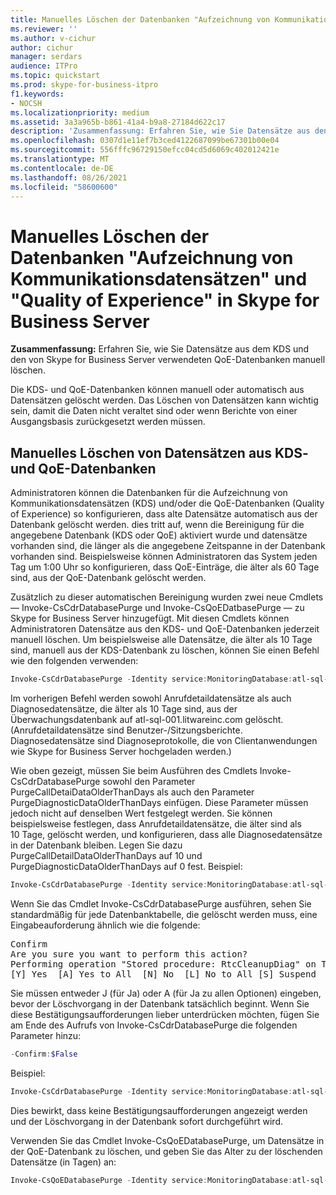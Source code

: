 ```yaml
---
title: Manuelles Löschen der Datenbanken "Aufzeichnung von Kommunikationsdatensätzen" und "Quality of Experience" in Skype for Business Server
ms.reviewer: ''
ms.author: v-cichur
author: cichur
manager: serdars
audience: ITPro
ms.topic: quickstart
ms.prod: skype-for-business-itpro
f1.keywords:
- NOCSH
ms.localizationpriority: medium
ms.assetid: 3a3a965b-b861-41a4-b9a8-27184d622c17
description: 'Zusammenfassung: Erfahren Sie, wie Sie Datensätze aus den KDS- und QoE-Datenbanken, die von Skype for Business Server verwendet werden, manuell löschen.'
ms.openlocfilehash: 0307d1e11ef7b3ced4122687099be67301b00e04
ms.sourcegitcommit: 556fffc96729150efcc04cd5d6069c402012421e
ms.translationtype: MT
ms.contentlocale: de-DE
ms.lasthandoff: 08/26/2021
ms.locfileid: "58600600"
---
```

# <a name="manually-purge-the-call-detail-recording-and-quality-of-experience-databases-in-skype-for-business-server"></a>Manuelles Löschen der Datenbanken "Aufzeichnung von Kommunikationsdatensätzen" und "Quality of Experience" in Skype for Business Server
 
**Zusammenfassung:** Erfahren Sie, wie Sie Datensätze aus dem KDS und den von Skype for Business Server verwendeten QoE-Datenbanken manuell löschen.
  
Die KDS- und QoE-Datenbanken können manuell oder automatisch aus Datensätzen gelöscht werden. Das Löschen von Datensätzen kann wichtig sein, damit die Daten nicht veraltet sind oder wenn Berichte von einer Ausgangsbasis zurückgesetzt werden müssen.
  
## <a name="manually-purge-records-from-cdr-and-qoe-databases"></a>Manuelles Löschen von Datensätzen aus KDS- und QoE-Datenbanken

Administratoren können die Datenbanken für die Aufzeichnung von Kommunikationsdatensätzen (KDS) und/oder die QoE-Datenbanken (Quality of Experience) so konfigurieren, dass alte Datensätze automatisch aus der Datenbank gelöscht werden. dies tritt auf, wenn die Bereinigung für die angegebene Datenbank (KDS oder QoE) aktiviert wurde und datensätze vorhanden sind, die länger als die angegebene Zeitspanne in der Datenbank vorhanden sind. Beispielsweise können Administratoren das System jeden Tag um 1:00 Uhr so konfigurieren, dass QoE-Einträge, die älter als 60 Tage sind, aus der QoE-Datenbank gelöscht werden.
  
Zusätzlich zu dieser automatischen Bereinigung wurden zwei neue Cmdlets &#x2014; Invoke-CsCdrDatabasePurge und Invoke-CsQoEDatbasePurge &#x2014; zu Skype for Business Server hinzugefügt. Mit diesen Cmdlets können Administratoren Datensätze aus den KDS- und QoE-Datenbanken jederzeit manuell löschen. Um beispielsweise alle Datensätze, die älter als 10 Tage sind, manuell aus der KDS-Datenbank zu löschen, können Sie einen Befehl wie den folgenden verwenden:
  
```powershell
Invoke-CsCdrDatabasePurge -Identity service:MonitoringDatabase:atl-sql-001.litwareinc.com -PurgeCallDetailDataOlderThanDays 10 -PurgeDiagnosticDataOlderThanDays 10
```

Im vorherigen Befehl werden sowohl Anrufdetaildatensätze als auch Diagnosedatensätze, die älter als 10 Tage sind, aus der Überwachungsdatenbank auf atl-sql-001.litwareinc.com gelöscht. (Anrufdetaildatensätze sind Benutzer-/Sitzungsberichte. Diagnosedatensätze sind Diagnoseprotokolle, die von Clientanwendungen wie Skype for Business Server hochgeladen werden.)
  
Wie oben gezeigt, müssen Sie beim Ausführen des Cmdlets Invoke-CsCdrDatabasePurge sowohl den Parameter PurgeCallDetaiDataOlderThanDays als auch den Parameter PurgeDiagnosticDataOlderThanDays einfügen. Diese Parameter müssen jedoch nicht auf denselben Wert festgelegt werden. Sie können beispielsweise festlegen, dass Anrufdetaildatensätze, die älter sind als 10 Tage, gelöscht werden, und konfigurieren, dass alle Diagnosedatensätze in der Datenbank bleiben. Legen Sie dazu PurgeCallDetailDataOlderThanDays auf 10 und PurgeDiagnosticDataOlderThanDays auf 0 fest. Beispiel:
  
```powershell
Invoke-CsCdrDatabasePurge -Identity service:MonitoringDatabase:atl-sql-001.litwareinc.com -PurgeCallDetailDataOlderThanDays 10 -PurgeDiagnosticDataOlderThanDays 0
```

Wenn Sie das Cmdlet Invoke-CsCdrDatabasePurge ausführen, sehen Sie standardmäßig für jede Datenbanktabelle, die gelöscht werden muss, eine Eingabeauforderung ähnlich wie die folgende:
  
<pre>
Confirm
Are you sure you want to perform this action?
Performing operation "Stored procedure: RtcCleanupDiag" on Target "Target SQL Server:atl-sql-001.litwareinc.com\archinst Database: lcscdr".
[Y] Yes  [A] Yes to All  [N] No  [L] No to All [S] Suspend  [?] Help (default is "Y"):
</pre>

Sie müssen entweder J (für Ja) oder A (für Ja zu allen Optionen) eingeben, bevor der Löschvorgang in der Datenbank tatsächlich beginnt. Wenn Sie diese Bestätigungsaufforderungen lieber unterdrücken möchten, fügen Sie am Ende des Aufrufs von Invoke-CsCdrDatabasePurge die folgenden Parameter hinzu:
  
```powershell
-Confirm:$False
```

Beispiel:
  
```powershell
Invoke-CsCdrDatabasePurge -Identity service:MonitoringDatabase:atl-sql-001.litwareinc.com -PurgeCallDetailDataOlderThanDays 10 -PurgeDiagnosticDataOlderThanDays 10 -Confirm:$False
```

Dies bewirkt, dass keine Bestätigungsaufforderungen angezeigt werden und der Löschvorgang in der Datenbank sofort durchgeführt wird.
  
Verwenden Sie das Cmdlet Invoke-CsQoEDatabasePurge, um Datensätze in der QoE-Datenbank zu löschen, und geben Sie das Alter zu der löschenden Datensätze (in Tagen) an:
  
```powershell
Invoke-CsQoEDatabasePurge -Identity service:MonitoringDatabase:atl-sql-001.litwareinc.com -PurgeQoEDataOlderThanDays 10
```


